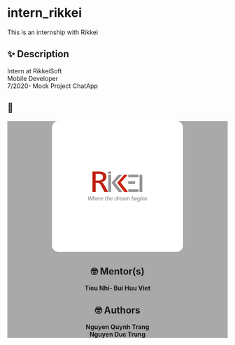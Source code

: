 # intern_rikkei
This is an internship with Rikkei

## ✨ Description
Intern at RikkeiSoft\
Mobile Developer\
7/2020- Mock Project ChatApp
## 📸 
<div style="background-color:rgb(169,169,169); text-align:center">
<img src="image/rikkeisoftlogo.png" width="300" style="border-radius: 15px">

## 🤓 Mentor(s)
**Tieu Nhi- Bui Huu Viet**

## 🤓 Authors
**Nguyen Quynh Trang**\
**Nguyen Duc Trung**

